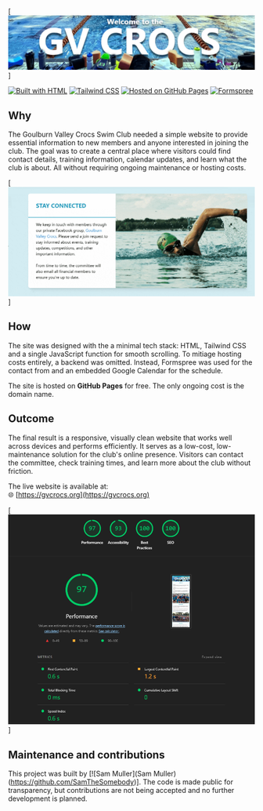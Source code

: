 [![GV Crocs Website](screenshots/header.png)]

[![Built with HTML](https://img.shields.io/badge/Built%20with-HTML-orange?logo=html5&logoColor=white)](https://developer.mozilla.org/en-US/docs/Web/HTML) [![Tailwind CSS](https://img.shields.io/badge/Styled%20with-Tailwind%20CSS-38B2AC?logo=tailwindcss&logoColor=white)](https://tailwindcss.com) [![Hosted on GitHub Pages](https://img.shields.io/badge/Hosted%20on-GitHub%20Pages-121013?logo=github)](https://pages.github.com) [![Formspree](https://img.shields.io/badge/Forms%20by-Formspree-red)](https://formspree.io)

## Why

The Goulburn Valley Crocs Swim Club needed a simple website to provide essential information to new members and anyone interested in joining the club. The goal was to create a central place where visitors could find contact details, training information, calendar updates, and learn what the club is about. All without requiring ongoing maintenance or hosting costs.

[![Hover GIF](screenshots/hover.gif)]

## How

The site was designed with the a minimal tech stack: HTML, Tailwind CSS and a single JavaScript function for smooth scrolling.
To mitiage hosting costs entirely, a backend was omitted. Instead, Formspree was used for the contact from and an embedded Google Calendar for the schedule.

The site is hosted on **GitHub Pages** for free. The only ongoing cost is the domain name.

## Outcome

The final result is a responsive, visually clean website that works well across devices and performs efficiently. It serves as a low-cost, low-maintenance solution for the club's online presence. Visitors can contact the committee, check training times, and learn more about the club without friction.

The live website is available at:  
🌐 [https://gvcrocs.org](https://gvcrocs.org)

[![Lighthouse Results](screenshots/lighthouse.png)]

## Maintenance and contributions

This project was built by [![Sam Muller](Sam Muller)(https://github.com/SamTheSomebody)]. The code is made public for transparency, but contributions are not being accepted and no further development is planned.
